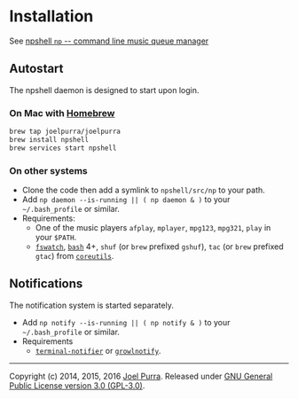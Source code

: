 # Installation

See [npshell `np` -- command line music queue manager](https://github.com/joelpurra/npshell/)

## Autostart

The npshell daemon is designed to start upon login.


### On Mac with [Homebrew](http://brew.sh/)

```bash
brew tap joelpurra/joelpurra
brew install npshell
brew services start npshell
```

### On other systems

- Clone the code then add a symlink to `npshell/src/np` to your path.
- Add `np daemon --is-running || ( np daemon & )` to your `~/.bash_profile` or similar.
- Requirements:
  - One of the music players `afplay`, `mplayer`, `mpg123`, `mpg321`, `play` in your `$PATH`.
  - [`fswatch`](https://github.com/emcrisostomo/fswatch), [`bash`](https://www.gnu.org/software/bash/) 4+, `shuf` (or `brew` prefixed `gshuf`), `tac` (or `brew` prefixed `gtac`) from [`coreutils`](https://www.gnu.org/software/coreutils/).



## Notifications

The notification system is started separately.

- Add `np notify --is-running || ( np notify & )` to your `~/.bash_profile` or similar.
- Requirements
  - [`terminal-notifier`](https://github.com/alloy/terminal-notifier) or [`growlnotify`](http://growl.info/downloads).



---

Copyright (c) 2014, 2015, 2016 [Joel Purra](https://joelpurra.com/). Released under [GNU General Public License version 3.0 (GPL-3.0)](https://www.gnu.org/licenses/gpl.html).
